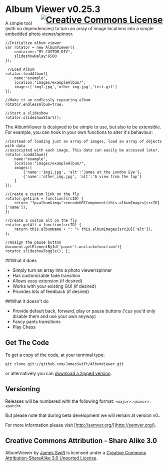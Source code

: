 <h1>
Album Viewer v0.25.3
<a rel="license" href="http://creativecommons.org/licenses/by-sa/3.0/deed.en_US" style="float:right;"><img alt="Creative Commons License" style="border-width:0" src="http://i.creativecommons.org/l/by-sa/3.0/88x31.png" /></a>
</h1>


A simple tool (with no dependencies) to turn an array of image locations into a simple embedded photo viewer/spinner.

	//Initialize album viewer
	var rotator = new AlbumViewer({
		container:"MY_CUSTOM_DIV",
		slideshowDelay:6500
	});

	 //Load Album
	rotator.loadAlbum({
		name:"example",
		location:"images/exampleAlbum/",
		images:['img1.jpg','other_img.jpg','test.gif']
	});

	//Make it an endlessly repeating album
	rotator.endlessAlbum=true;

	//Start a slideshow
	rotator.slideshowStart();

The AlbumViewer is designed to be simple to use, but  also to be extensible. For example, you can hook in your own functions to alter it's behaviour:

	//Instead of loading just an array of images, load an array of objects with data 
	//associated with each image. This data can easily be accessed later.
	rotator.loadAlbum({
		name:"example",
		location:"images/exampleAlbum/",
		images:[
			{'name':'img1.jpg', 'alt':'James at the London Eye'},
			{'name':'other_img.jpg', 'alt':'A view from the top'}
		]
	});

	//Create a custom link on the fly
	rotator.getLink = function(srcID) {	
		return "?p=album&img="+encodeURIComponent(this.albumImages[srcID]['name']); 
	};

	//Create a custom alt on the fly
	rotator.getAlt = function(srcID) {	
		return this.albumName + ": "+ this.albumImages[srcID]['alt']);
	};

	//Assign the pause button
	document.getElementById('pause').onclick=function(){ rotator.slideshowToggle(); };

##What it does

+ Simply turn an array into a photo viewer/spinner
+ Has customizable fade transition
+ Allows easy extension (if desired)
+ Works with your existing GUI (if desired)
+ Provides lots of feedback (if desired)

##What it doesn't do

+ Provide default back, forward, play or pause buttons ('cus you'd only disable them and use your own anyway)
+ Fancy pants transitions
+ Play Chess

## Get The Code

To get a copy of the code, at your terminal type:

`git clone git://github.com/JamesSwift/AlbumViewer.git`

or alternatively you can 
[download a zipped version](https://github.com/JamesSwift/AlbumViewer/archive/master.zip).


## Versioning

Releases will be numbered with the following format: `<major>.<minor>.<patch>`

But please note that during beta development we will remain at version v0.*.*

For more information please visit [http://semver.org/](http://semver.org/).

## Creative Commons Attribution - Share Alike 3.0

<span xmlns:dct="http://purl.org/dc/terms/" property="dct:title">AlbumViewer</span> by 
<a xmlns:cc="http://creativecommons.org/ns#" href="https://github.com/JamesSwift/AlbumViewer" property="cc:attributionName" rel="cc:attributionURL">James Swift</a>
 is licensed under a <a rel="license" href="http://creativecommons.org/licenses/by-sa/3.0/deed.en_US">Creative Commons Attribution-ShareAlike 3.0 Unported License</a>.
